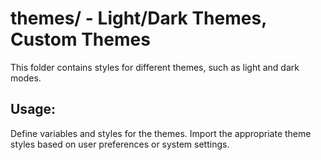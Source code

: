 
# themes/ - Light/Dark Themes, Custom Themes

This folder contains styles for different themes, such as light and dark modes.

## Usage:
Define variables and styles for the themes. Import the appropriate theme styles based on user preferences or system settings.

